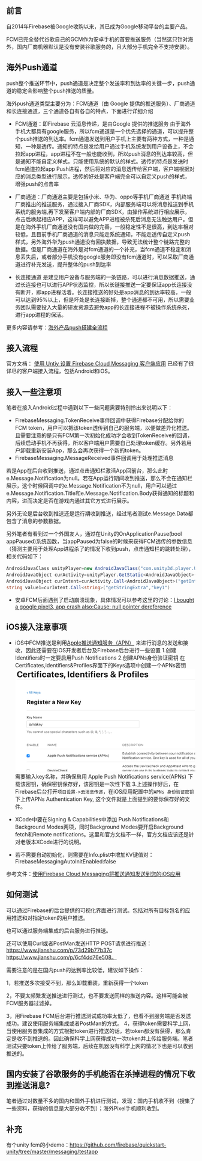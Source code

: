 ## 前言

自2014年Firebase被Google收购以来，其已成为Google移动平台的主要产品。

FCM已完全替代谷歌自己的GCM作为安卓手机的首要推送服务（当然这只针对海外，国内厂商机器默认是没有安装谷歌服务的，且大部分手机完全不支持安装）。

## 海外Push通道
push整个推送环节中，push通道是决定整个发送率和到达率的关键一步，push通道的稳定会影响整个push推送的质量。

海外push通道类型主要分为：FCM通道（由 Google 提供的推送服务）、厂商通道和长连接通道，三个通道各自有各自的特点，下面进行详细介绍

- FCM通道：即Firebase 云消息传递，是由Google 提供的推送服务
由于海外手机大都具有google服务，所以fcm通道是一个优先选择的通道，可以提升整个push推送的到达率。fcm通道发送到用户手机上主要有两种方式，一种是通知，一种是透传。通知的特点是发给用户通过手机系统发到用户设备上，不会拉起app进程，app进程不在一般也能收到，所以push消息的到达率较高，但是通知不能自定义样式，只能使用系统的默认的样式。透传的特点是发送时fcm通道拉起app Push进程，然后将对应的消息透传给客户端，客户端根据对应的消息类型进行展示，透传的好处是客户端完全可以自定义push的样式，增强push的点击率

- 厂商通道：厂商通道主要是包括小米、华为、oppo等手机厂商通道
手机终端厂商推出的推送服务，通过接入厂商SDK，内部服务端可以将消息推送到手机系统的服务端,再下发至客户端内部的厂商SDK，由操作系统进行相应展示，点击后唤起相应APP，这样可以避免APP进程被杀死后消息无法触达用户。但是在海外手机厂商通道没有国内做的完善，一般稳定性不是很高，到达率相对较低，且目前手机厂商通道的消息只能走系统通知，不能走透传自定义push样式，另外海外华为push通道没有回执数据，导致无法统计整个链路完整的数据。但是厂商通道在海外是对fcm通道的一个补充，当fcm通道不稳定和消息丢失后，或者部分手机没有google服务即没有fcm通道时，可以采取厂商通道进行补充发送，提升整体的push到达率

- 长连接通道
是建立用户设备与服务端的一条链路，可以进行消息数据推送，通过长连接也可以进行APP状态监控，所以长链接推送一定要保证app长连接没有断开，即app进程活着。长连接推送的好处是app消息的到达率较高，一般可以达到95%以上，但是坏处是长连接断掉，整个通道都不可用，所以需要业务团队需要投入大量的研发资源去避免app的长连接进程不被操作系统杀死，进行app进程的保活。

更多内容请参考：[海外产品push搭建全流程](https://zhuanlan.zhihu.com/p/315501207)
## 接入流程

官方文档： [使用 Untiy 设置 Firebase Cloud Messaging 客户端应用](https://firebase.google.com/docs/cloud-messaging/unity/client?authuser=0) 已经有了很详尽的客户端接入流程，包括Android和iOS。

## 接入一些注意项

笔者在接入Android过程中遇到以下一些问题需要特别拎出来说明以下：

- FirebaseMessaging.TokenReceive事件回调中获得Firebase分配给你的FCM token，用户可以把该token透传到自己的服务端，以便做差异化推送。且需要注意的是只有FCM第一次初始化成功才会收到TokenReceive的回调，后续启动手机不再获得，所以客户端用户需要自己处理token缓存。另外若用户卸载重新安装App，那么会再次获得一个新的token。
- FirebaseMessaging.MessageReceived事件回调用于处理推送消息

若是App在后台收到推送，通过点击通知栏激活App回前台，那么此时e.Message.Notification为null。若在App运行期间收到推送，那么不会在通知栏展示，这个时候回调中的e.Message.Notification不为null，用户可以通过e.Message.Notification.Title和e.Message.Notification.Body获得通知的标题和内容，进而决定是否在游戏内通过其它方式进行展示。

另外无论是后台收到推送还是运行期收到推送，经过笔者测试e.Message.Data都包含了消息的参数数据。

另外笔者有看到过一个外国友人，通过在Unity的OnApplicationPause(bool appPaused)系统函数，当appPaused为false的时候来获得FCM透传的参数信息（猜测主要用于处理App进程杀了的情况下收到push，点击通知栏的跳转处理），相关代码如下：

```csharp
AndroidJavaClass unityPlayer=new AndroidJavaClass("com.unity3d.player.UnityPlayer");
AndroidJavaObject curActivity=unityPlayer.GetStatic<AndroidJavaObject>("currentActivity");
AndroidJavaObject curIntent=curActivity.Call<AndroidJavaObject>("getIntent");
string value1=curIntent.Call<string>("getStringExtra","key1")
```

- 安卓FCM后面遇到了启动崩溃现象，具体情况可以参考这里的讨论：[I bought a google pixel3, app crash also:Cause: null pointer dereference](https://github.com/firebase/firebase-unity-sdk/issues/73)

## iOS接入注意事项
- iOS中FCM推送是利用[Apple推送通知服务（APN）](https://developer.apple.com/notifications/) 来进行消息的发送和接收，因此还需要在iOS开发者后台及Firebase后台进行一些设置
1.创建Identifiers时一定要启用Push Notifications
2.创建APNs身份验证密钥
在Certificates,identifiers&Profiles界面下的Keys选项中创建一个APNs密钥
![](https://raw.githubusercontent.com/iningwei/SelfPictureHost/master/Blog/20220317195207.png)
需要输入key名称，并确保启用 Apple Push Notifications service(APNs)
下载该密钥，确保密钥保存好，该密钥是一次性下载
3.上述操作好后，在Firebase后台打开``项目设置->云消息传递``，在iOS应用配置中的``APNs 身份验证密钥``下上传APNs Authentication Key, 这个文件就是上面提到的要你保存好的文件。


- XCode中要在Signing & Capabilities中添加 Push Notifications和Background Modes两项，同时Background Modes要开启Background fetch和Remote notifications。这里和官方文档不一样，官方文档应该还是针对老版本XCode进行的说明。
- 若不需要自动初始化，则需要在Info.plist中增加KV键值对：FirebaseMessagingAutoInitEnabled:false

参考文件：[使用Firebase Cloud Messaging将推送通知发送到您的iOS应用](https://blog.csdn.net/cunjie3951/article/details/106905662)
## 如何测试

可以通过Firebase的后台提供的可视化界面进行测试。包括对所有目标包名的应用推送和对指定token的用户推送。

也可以通过服务端集成的后台服务进行推送。

还可以使用Curl或者PostMan发送HTTP POST请求进行推送：https://www.jianshu.com/p/73d29b77b37c  https://www.jianshu.com/p/6cf4dd76e508。

需要注意的是在国内push的达到率比较低，建议如下操作：

1，若推送多次接受不到，那么卸载重装，重新获得一个token

2，不要太频繁发送推送进行测试，也不要发送同样的推送内容。这样可能会被FCM服务器过滤掉。

3，用Firebase FCM后台进行推送测试成功率太低了，也看不到服务端是否发送成功。建议使用服务端集成或者PostMan的方式。
4，获得token需要科学上网，当使用服务器集成的方式根据token进行推送的话，若token都没有获得，那么肯定是收不到推送的。因此确保科学上网获得成功一次token并上传给服务端。笔者测试只要token上传给了服务端，后续在机器没有科学上网的情况下也是可以收到推送的。

## 国内安装了谷歌服务的手机能否在杀掉进程的情况下收到推送消息?

笔者通过对数量不多的国内和国外手机进行测试，发现：国内手机收不到（搜集了一些资料，获得的信息是大部分收不到）；海外Pixel手机顺利收到。




## 补充
有个unity fcm的小demo：https://github.com/firebase/quickstart-unity/tree/master/messaging/testapp

